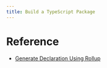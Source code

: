 ```yaml
---
title: Build a TypeScript Package
---
```


# Reference

- [Generate Declaration Using Rollup](https://medium.com/@martin_hotell/typescript-library-tips-rollup-your-types-995153cc81c7)
